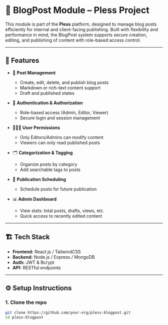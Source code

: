 # 📘 BlogPost Module – Pless Project

This module is part of the **Pless** platform, designed to manage blog posts efficiently for internal and client-facing publishing. Built with flexibility and performance in mind, the BlogPost system supports secure creation, editing, and publishing of content with role-based access control.

---

## 🚀 Features

- 📝 **Post Management**
  - Create, edit, delete, and publish blog posts
  - Markdown or rich-text content support
  - Draft and published states

- 🔐 **Authentication & Authorization**
  - Role-based access (Admin, Editor, Viewer)
  - Secure login and session management

- 🧑‍🤝‍🧑 **User Permissions**
  - Only Editors/Admins can modify content
  - Viewers can only read published posts

- 🗂️ **Categorization & Tagging**
  - Organize posts by category
  - Add searchable tags to posts

- 📅 **Publication Scheduling**
  - Schedule posts for future publication

- 📊 **Admin Dashboard**
  - View stats: total posts, drafts, views, etc.
  - Quick access to recently edited content

---

## 🏗️ Tech Stack

- **Frontend:** React.js / TailwindCSS  
- **Backend:** Node.js / Express / MongoDB  
- **Auth:** JWT & Bcrypt  
- **API:** RESTful endpoints

---

## ⚙️ Setup Instructions

### 1. Clone the repo
```bash
git clone https://github.com/your-org/pless-blogpost.git
cd pless-blogpost
